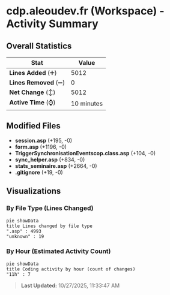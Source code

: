 # cdp.aleoudev.fr (Workspace) - Activity Summary 

## Overall Statistics

| Stat                   | Value                                                             |
| ---------------------- | ----------------------------------------------------------------- |
| **Lines Added** (➕)   | 5012                                          |
| **Lines Removed** (➖) | 0                                        |
| **Net Change** (↕)    | 5012                |
| **Active Time** (⌚)   | 10 minutes |


## Modified Files
- **session.asp** (+195, -0)
- **form.asp** (+1196, -0)
- **TriggerSynchronisationEventscop.class.asp** (+104, -0)
- **sync_helper.asp** (+834, -0)
- **stats_seminaire.asp** (+2664, -0)
- **.gitignore** (+19, -0)

## Visualizations

### By File Type (Lines Changed)

```mermaid
pie showData
title Lines changed by file type
".asp" : 4993
"unknown" : 19
```

### By Hour (Estimated Activity Count)

```mermaid
pie showData
title Coding activity by hour (count of changes)
"11h" : 7
```


> **Last Updated:** 10/27/2025, 11:33:47 AM